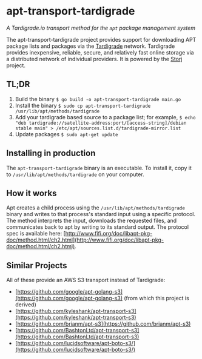 # apt-transport-tardigrade

_A Tardigrade.io transport method for the `apt` package management system_

The apt-transport-tardigrade project provides support for downloading APT
package lists and packages via the [Tardigrade](https://tardigrade.io/)
network. Tardigrade provides inexpensive, reliable, secure, and relatively
fast online storage via a distributed network of individual providers. It
is powered by the [Storj](https://storj.io/) project.

## TL;DR
1. Build the binary `$ go build -o apt-transport-tardigrade main.go`
1. Install the binary `$ sudo cp apt-transport-tardigrade /usr/lib/apt/methods/tardigrade`
1. Add your tardigrade based source to a package list; for example, `$ echo "deb tardigrade://satellite-address:port/[access-string]/debian stable main" > /etc/apt/sources.list.d/tardigrade-mirror.list`
1. Update packages `$ sudo apt-get update`

## Installing in production

The `apt-transport-tardigrade` binary is an executable. To install it, copy
it to `/usr/lib/apt/methods/tardigrade` on your computer.

## How it works

Apt creates a child process using the `/usr/lib/apt/methods/tardigrade` binary and
writes to that process's standard input using a specific protocol. The method
interprets the input, downloads the requested files, and communicates back to
apt by writing to its standard output. The protocol spec is available here:
[http://www.fifi.org/doc/libapt-pkg-doc/method.html/ch2.html](http://www.fifi.org/doc/libapt-pkg-doc/method.html/ch2.html).

## Similar Projects

All of these provide an AWS S3 transport instead of Tardigrade:

* [https://github.com/google/apt-golang-s3](https://github.com/google/apt-golang-s3) (from which this project is derived)
* [https://github.com/kyleshank/apt-transport-s3](https://github.com/kyleshank/apt-transport-s3)
* [https://github.com/brianm/apt-s3](https://github.com/brianm/apt-s3)
* [https://github.com/BashtonLtd/apt-transport-s3](https://github.com/BashtonLtd/apt-transport-s3)
* [https://github.com/lucidsoftware/apt-boto-s3/](https://github.com/lucidsoftware/apt-boto-s3/)
